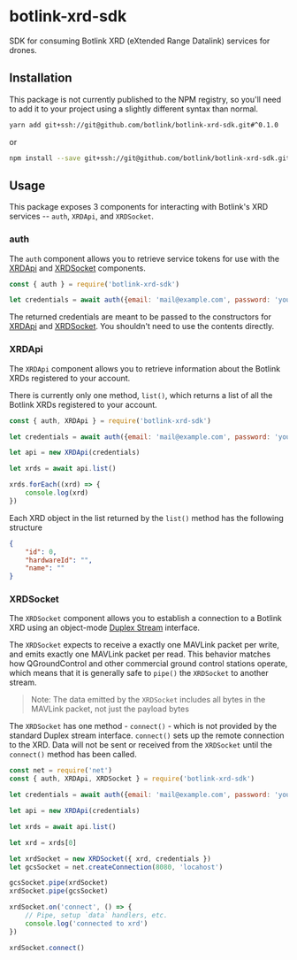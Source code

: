 # botlink-xrd-sdk

SDK for consuming Botlink XRD (eXtended Range Datalink) services for drones.

## Installation

This package is not currently published to the NPM registry, so you'll need to add it to your
project using a slightly different syntax than normal.

```bash
yarn add git+ssh://git@github.com/botlink/botlink-xrd-sdk.git#^0.1.0
```

or

```bash
npm install --save git+ssh://git@github.com/botlink/botlink-xrd-sdk.git^0.1.0
```

## Usage

This package exposes 3 components for interacting with Botlink's XRD services --
`auth`, `XRDApi`, and `XRDSocket`.

### auth

The `auth` component allows you to retrieve service tokens for use with the
[XRDApi](#xrdapi) and [XRDSocket](#xrdsocket) components.

```js
const { auth } = require('botlink-xrd-sdk')

let credentials = await auth({email: 'mail@example.com', password: 'your-password'})
```

The returned credentials are meant to be passed to the constructors for [XRDApi](#xrdapi) and
[XRDSocket](#xrdsocket). You shouldn't need to use the contents directly.

### XRDApi

The `XRDApi` component allows you to retrieve information about the Botlink XRDs registered to your
account.

There is currently only one method, `list()`, which returns a list of all the Botlink XRDs registered
to your account.

```js
const { auth, XRDApi } = require('botlink-xrd-sdk')

let credentials = await auth({email: 'mail@example.com', password: 'your-password'})

let api = new XRDApi(credentials)

let xrds = await api.list()

xrds.forEach((xrd) => {
    console.log(xrd)
})
```

Each XRD object in the list returned by the `list()` method has the following structure

```json
{
    "id": 0,
    "hardwareId": "",
    "name": ""
}
```

### XRDSocket

The `XRDSocket` component allows you to establish a connection to a Botlink XRD using an object-mode
 [Duplex Stream](https://nodejs.org/api/stream.html#stream_class_stream_duplex) interface.

The `XRDSocket` expects to receive a exactly one MAVLink packet per write,
 and emits exactly one MAVLink packet per read. This behavior matches how QGroundControl
 and other commercial ground control stations operate, which means that it is generally safe to
 `pipe()` the `XRDSocket` to another stream.

>Note: The data emitted by the `XRDSocket` includes all bytes in the MAVLink packet, not just the payload bytes

The `XRDSocket` has one method - `connect()` - which is not provided by the standard Duplex stream interface.
`connect()` sets up the remote connection to the XRD. Data will not be sent or received from the `XRDSocket` until 
the `connect()` method has been called.

```js
const net = require('net')
const { auth, XRDApi, XRDSocket } = require('botlink-xrd-sdk')

let credentials = await auth({email: 'mail@example.com', password: 'your-password'})

let api = new XRDApi(credentials)

let xrds = await api.list()

let xrd = xrds[0]

let xrdSocket = new XRDSocket({ xrd, credentials })
let gcsSocket = net.createConnection(8080, 'locahost')

gcsSocket.pipe(xrdSocket)
xrdSocket.pipe(gcsSocket)

xrdSocket.on('connect', () => {
    // Pipe, setup `data` handlers, etc.
    console.log('connected to xrd')
})

xrdSocket.connect()
```